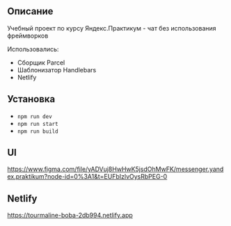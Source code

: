 ## Описание

Учебный проект по курсу Яндекс.Практикум - чат без использования фреймворков

Использовались:

- Сборщик Parcel
- Шаблонизатор Handlebars
- Netlify

## Установка

- `npm run dev`
- `npm run start`
- `npm run build`

## UI
https://www.figma.com/file/yADVuj8HwHwK5jsdOhMwFK/messenger.yandex.praktikum?node-id=0%3A1&t=EUFbIzlvOysRbPEG-0

## Netlify
https://tourmaline-boba-2db994.netlify.app